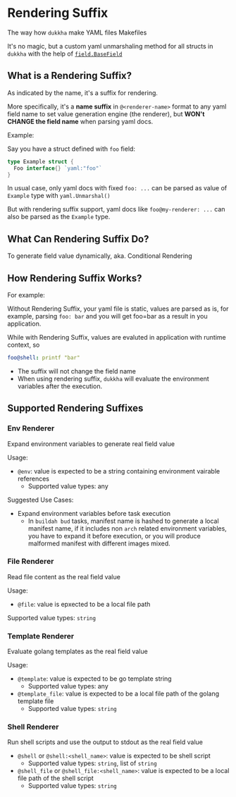 # Rendering Suffix

The way how `dukkha` make YAML files Makefiles

It's no magic, but a custom yaml unmarshaling method for all structs in `dukkha` with the help of [`field.BaseField`](https://pkg.go.dev/arhat.dev/dukkha/pkg/field#BaseField)

## What is a Rendering Suffix?

As indicated by the name, it's a suffix for rendering.

More specifically, it's a __name suffix__ in `@<renderer-name>` format to any yaml field name to set value generation engine (the renderer), but __WON't CHANGE the field name__ when parsing yaml docs.

Example:

Say you have a struct defined with `foo` field:

```go
type Example struct {
  Foo interface{} `yaml:"foo"`
}
```

In usual case, only yaml docs with fixed `foo: ...` can be parsed as value of `Example` type with `yaml.Unmarshal()`

But with rendering suffix support, yaml docs like `foo@my-renderer: ...` can also be parsed as the `Example` type.

## What Can Rendering Suffix Do?

To generate field value dynamically, aka. Conditional Rendering

## How Rendering Suffix Works?

For example:

Without Rendering Suffix, your yaml file is static, values are parsed as is, for example, parsing `foo: bar` and you will get foo=bar as a result in you application.

While with Rendering Suffix, values are evaluted in application with runtime context, so

```yaml
foo@shell: printf "bar"
```

- The suffix will not change the field name
- When using rendering suffix, `dukkha` will evaluate the environment variables after the execution.

## Supported Rendering Suffixes

### Env Renderer

Expand environment variables to generate real field value

Usage:

- `@env`: value is expected to be a string containing environment vairable references
  - Supported value types: any

Suggested Use Cases:

- Expand environment variables before task execution
  - In `buildah bud` tasks, manifest name is hashed to generate a local manifest name, if it includes non `arch` related environment variables, you have to expand it before execution, or you will produce malformed manifest with different images mixed.

### File Renderer

Read file content as the real field value

Usage:

- `@file`: value is epxected to be a local file path

Supported value types: `string`

### Template Renderer

Evaluate golang templates as the real field value

Usage:

- `@template`: value is expected to be go template string
  - Supported value types: any
- `@template_file`: value is expected to be a local file path of the golang template file
  - Supported value types: `string`

### Shell Renderer

Run shell scripts and use the output to stdout as the real field value

- `@shell` or `@shell:<shell_name>`: value is expected to be shell script
  - Supported value types: `string`, list of `string`
- `@shell_file` or `@shell_file:<shell_name>`: value is expected to be a local file path of the shell script
  - Supported value types: `string`
